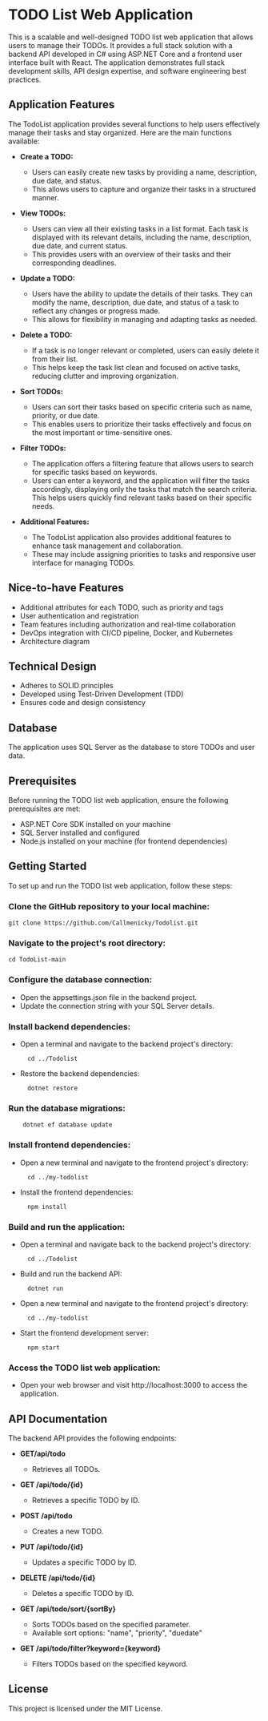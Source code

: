# **TODO List Web Application**

This is a scalable and well-designed TODO list web application that allows users to manage their TODOs. It provides a full stack solution with a backend API developed in C# using ASP.NET Core and a frontend user interface built with React. The application demonstrates full stack development skills, API design expertise, and software engineering best practices.

## Application Features
The TodoList application provides several functions to help users effectively manage their tasks and stay organized. Here are the main functions available:

+ **Create a TODO:** 
    + Users can easily create new tasks by providing a name, description, due date, and status. 
    + This allows users to capture and organize their tasks in a structured manner.

+ **View TODOs:** 
    + Users can view all their existing tasks in a list format. Each task is displayed with its relevant details, including the name, description, due date, and current status. 
    + This provides users with an overview of their tasks and their corresponding deadlines.

+ **Update a TODO:**
    + Users have the ability to update the details of their tasks. They can modify the name, description, due date, and status of a task to reflect any changes or progress made.
    +  This allows for flexibility in managing and adapting tasks as needed.

+ **Delete a TODO:**
    + If a task is no longer relevant or completed, users can easily delete it from their list. 
    + This helps keep the task list clean and focused on active tasks, reducing clutter and improving organization.

+ **Sort TODOs:** 
    + Users can sort their tasks based on specific criteria such as name, priority, or due date. 
    + This enables users to prioritize their tasks effectively and focus on the most important or time-sensitive ones.

+ **Filter TODOs:** 
    + The application offers a filtering feature that allows users to search for specific tasks based on keywords. 
    + Users can enter a keyword, and the application will filter the tasks accordingly, displaying only the tasks that match the search criteria. This helps users quickly find relevant tasks based on their specific needs.

+ **Additional Features:**
    + The TodoList application also provides additional features to enhance task management and collaboration. 
    + These may include assigning priorities to tasks and responsive user interface for managing TODOs.

## Nice-to-have Features
+ Additional attributes for each TODO, such as priority and tags
+ User authentication and registration
+ Team features including authorization and real-time collaboration
+ DevOps integration with CI/CD pipeline, Docker, and Kubernetes
+ Architecture diagram

## Technical Design
+ Adheres to SOLID principles
+ Developed using Test-Driven Development (TDD)
+ Ensures code and design consistency

## Database
The application uses SQL Server as the database to store TODOs and user data.

## Prerequisites
Before running the TODO list web application, ensure the following prerequisites are met:

+ ASP.NET Core SDK installed on your machine
+ SQL Server installed and configured
+ Node.js installed on your machine (for frontend dependencies)


## Getting Started
To set up and run the TODO list web application, follow these steps:

### Clone the GitHub repository to your local machine: 
    
    git clone https://github.com/Callmenicky/Todolist.git
    

### Navigate to the project's root directory:

    cd TodoList-main


### Configure the database connection:

+ Open the appsettings.json file in the backend project.
+ Update the connection string with your SQL Server details.

### Install backend dependencies:

- Open a terminal and navigate to the backend project's directory:
        
        cd ../Todolist
        
- Restore the backend dependencies:

        dotnet restore

### Run the database migrations:

        dotnet ef database update

### Install frontend dependencies:

- Open a new terminal and navigate to the frontend project's directory:

        cd ../my-todolist
        
- Install the frontend dependencies:

        npm install

### Build and run the application:
- Open a terminal and navigate back to the backend project's directory:

        cd ../Todolist

- Build and run the backend API:

        dotnet run

- Open a new terminal and navigate to the frontend project's directory:

        cd ../my-todolist


- Start the frontend development server:

        npm start

### Access the TODO list web application:
- Open your web browser and visit http://localhost:3000 to access the application.

## API Documentation
The backend API provides the following endpoints:

+ **GET/api/todo** 
    + Retrieves all TODOs.

+ **GET /api/todo/{id}**
    + Retrieves a specific TODO by ID.

+ **POST /api/todo**
    + Creates a new TODO.

+ **PUT /api/todo/{id}**
   + Updates a specific TODO by ID.

+ **DELETE /api/todo/{id}**
    + Deletes a specific TODO by ID.

+ **GET /api/todo/sort/{sortBy}**
    + Sorts TODOs based on the specified parameter.
    + Available sort options: "name", "priority", "duedate"

+ **GET /api/todo/filter?keyword={keyword}**
    + Filters TODOs based on the specified keyword.


## License
This project is licensed under the MIT License.
